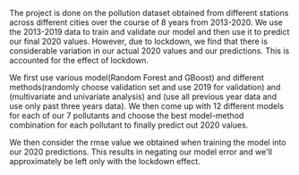 The project is done on the pollution dataset obtained from different stations across different cities over the course of 8 years from 2013-2020. We use the 2013-2019 data to train and validate our model and then use it to predict our final 2020 values. However, due to lockdown, we find that there is considerable variation in our actual 2020 values and our predictions. This is accounted for the effect of lockdown.

We first use various model(Random Forest and GBoost) and different methods(randomly choose validation set and use 2019 for validation) and (multivariate and univariate analysis) and (use all previous year data and use only past three years data). We then come up with 12 different models for each of our 7 pollutants and choose the best model-method combination for each pollutant to finally predict out 2020 values.

We then consider the rmse value we obtained when training the model into our 2020 predictions. This results in negating our model error and we'll approximately be left only with the lockdown effect.
